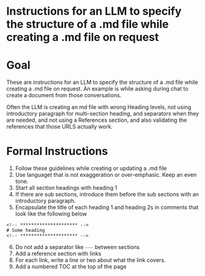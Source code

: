 
<!-- ********************* -->
# Instructions for an LLM to specify the structure of a .md file while creating a .md file on request
<!-- ********************* -->

<!-- ********************* -->
# Goal
<!-- ********************* -->

These are instructions for an LLM to specify the structure of a .md file while creating a .md file on request. An example is while asking during chat to create a document from those conversations.

Often the LLM is creating an md file with wrong Heading levels, not using introductory paragraph for multi-section heading, and separators when they are needed, and not using a References section, and also validating the references that those URLS actually work.

<!-- ********************* -->
# Formal Instructions
<!-- ********************* -->

1. Follow these guidelines while creating or updating a .md file
2. Use languaget that is not exaggeration or over-emphasic. Keep an even tone.
3. Start all section headings with heading 1
4. If there are sub sections, introduce them before the sub sections with an introductory paragraph.
5. Encapsulate the title of each heading 1 and heading 2s in comments that look like the following below

```
<!-- ********************* -->
# Some heading
<!-- ********************* -->
```

6. Do not add a separator like `---` between sections
7. Add a reference section with links
8. For each link, write a line or two about what the link covers.
9. Add a numbered TOC at the top of the page